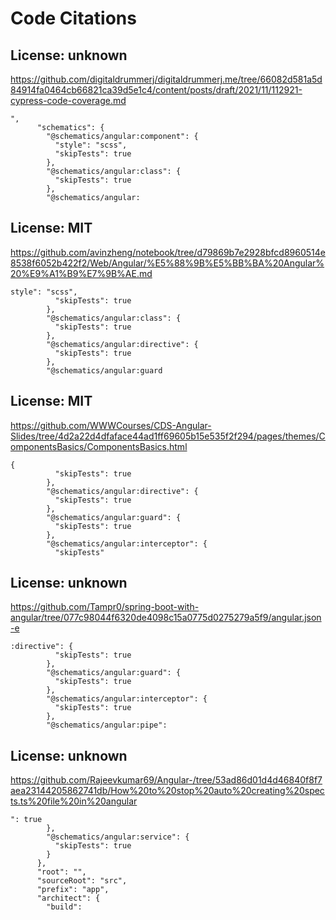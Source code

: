 # Code Citations

## License: unknown
https://github.com/digitaldrummerj/digitaldrummerj.me/tree/66082d581a5d84914fa0464cb66821ca39d5e1c4/content/posts/draft/2021/11/112921-cypress-code-coverage.md

```
",
      "schematics": {
        "@schematics/angular:component": {
          "style": "scss",
          "skipTests": true
        },
        "@schematics/angular:class": {
          "skipTests": true
        },
        "@schematics/angular:
```


## License: MIT
https://github.com/avinzheng/notebook/tree/d79869b7e2928bfcd8960514e8538f6052b422f2/Web/Angular/%E5%88%9B%E5%BB%BA%20Angular%20%E9%A1%B9%E7%9B%AE.md

```
style": "scss",
          "skipTests": true
        },
        "@schematics/angular:class": {
          "skipTests": true
        },
        "@schematics/angular:directive": {
          "skipTests": true
        },
        "@schematics/angular:guard
```


## License: MIT
https://github.com/WWWCourses/CDS-Angular-Slides/tree/4d2a22d4dfaface44ad1ff69605b15e535f2f294/pages/themes/ComponentsBasics/ComponentsBasics.html

```
{
          "skipTests": true
        },
        "@schematics/angular:directive": {
          "skipTests": true
        },
        "@schematics/angular:guard": {
          "skipTests": true
        },
        "@schematics/angular:interceptor": {
          "skipTests"
```


## License: unknown
https://github.com/Tampr0/spring-boot-with-angular/tree/077c98044f6320de4098c15a0775d0275279a5f9/angular.json-e

```
:directive": {
          "skipTests": true
        },
        "@schematics/angular:guard": {
          "skipTests": true
        },
        "@schematics/angular:interceptor": {
          "skipTests": true
        },
        "@schematics/angular:pipe":
```


## License: unknown
https://github.com/Rajeevkumar69/Angular-/tree/53ad86d01d4d46840f8f7aea23144205862741db/How%20to%20stop%20auto%20creating%20spects.ts%20file%20in%20angular

```
": true
        },
        "@schematics/angular:service": {
          "skipTests": true
        }
      },
      "root": "",
      "sourceRoot": "src",
      "prefix": "app",
      "architect": {
        "build":
```

